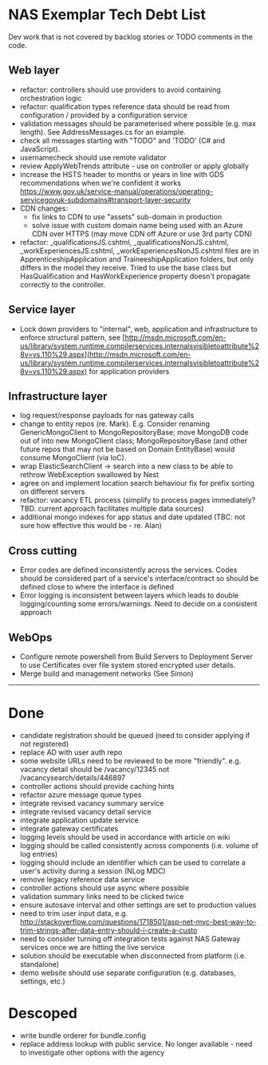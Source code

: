 # NAS Exemplar Tech Debt List #

Dev work that is not covered by backlog stories or TODO comments in the code. 

## Web layer ##

- refactor: controllers should use providers to avoid containing orchestration logic
- refactor: qualification types reference data should be read from configuration / provided by a configuration service
- validation messages should be parameterised where possible (e.g. max length). See AddressMessages.cs for an example.
- check all messages starting with "TODO" and 'TODO' (C# and JavaScript).
- usernamecheck should use remote validator
- review ApplyWebTrends attribute - use on controller or apply globally  
- increase the HSTS header to months or years in line with GDS recommendations when we're confident it works https://www.gov.uk/service-manual/operations/operating-servicegovuk-subdomains#transport-layer-security
- CDN changes:
    - fix links to CDN to use "assets" sub-domain in production
    - solve issue with custom domain name being used with an Azure CDN over HTTPS (may move CDN off Azure or use 3rd party CDN)
- refactor: _qualificationsJS.cshtml, _qualificationsNonJS.cshtml, _workExperiencesJS.cshtml, _workExperiencesNonJS.cshtml files are in ApprenticeshipApplication and TraineeshipApplication folders, but only differs in the model they receive. Tried to use the base class but HasQualification and HasWorkExperience property doesn't propagate correctly to the controller.

## Service layer ##

- Lock down providers to "internal", web, application and infrastructure to enforce structural pattern, see [http://msdn.microsoft.com/en-us/library/system.runtime.compilerservices.internalsvisibletoattribute%28v=vs.110%29.aspx](http://msdn.microsoft.com/en-us/library/system.runtime.compilerservices.internalsvisibletoattribute%28v=vs.110%29.aspx) for application providers

## Infrastructure layer ##

- log request/response payloads for nas gateway calls
- change to entity repos (re. Mark). E.g. Consider renaming GenericMongoClient to MongoRepositoryBase; move MongoDB code out of into new MongoClient class; MongoRepositoryBase (and other future repos that may not be based on Domain EntityBase) would consume MongoClient (via IoC).
- wrap ElasticSearchClient -> search into a new class to be able to rethrow WebException swallowed by Nest
- agree on and implement location search behaviour fix for prefix sorting on different servers
- refactor: vacancy ETL process (simplify to process pages immediately? TBD. current approach facilitates multiple data sources)
- additional mongo indexes for app status and date updated (TBC: not sure how effective this would be - re. Alan)

## Cross cutting ##

- Error codes are defined inconsistently across the services. Codes should be considered part of a service's interface/contract so should be defined close to where the interface is defined
- Error logging is inconsistent between layers which leads to double logging/counting some errors/warnings. Need to decide on a consistent approach

## WebOps

- Configure remote powershell from Build Servers to Deployment Server to use Certificates over file system stored encrypted user details.   
- Merge build and management networks (See Simon)


----------

# Done #

- candidate registration should be queued (need to consider applying if not registered)
- replace AD with user auth repo
- some website URLs need to be reviewed to be more "friendly". e.g. vacancy detail should be /vacancy/12345 not /vacancysearch/details/446897
- controller actions should provide caching hints
- refactor azure message queue types
- integrate revised vacancy summary service
- integrate revised vacancy detail service
- integrate application update service
- integrate gateway certificates
- logging levels should be used in accordance with article on wiki
- logging should be called consistently across components (i.e. volume of log entries)
- logging should include an identifier which can be used to correlate a user's activity during a session (NLog MDC)
- remove legacy reference data service
- controller actions should use async where possible
- validation summary links need to be clicked twice
- ensure autosave interval and other settings are set to production values
- need to trim user input data, e.g. http://stackoverflow.com/questions/1718501/asp-net-mvc-best-way-to-trim-strings-after-data-entry-should-i-create-a-custo
- need to consider turning off integration tests against NAS Gateway services once we are hitting the live service
- solution should be executable when disconnected from platform (i.e. standalone)
- demo website should use separate configuration (e.g. databases, settings, etc.)

# Descoped #

- write bundle orderer for bundle.config
- replace address lookup with public service. No longer available - need to investigate other options with the agency
